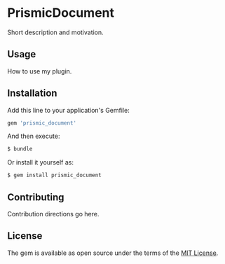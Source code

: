 # PrismicDocument
Short description and motivation.

## Usage
How to use my plugin.

## Installation
Add this line to your application's Gemfile:

```ruby
gem 'prismic_document'
```

And then execute:
```bash
$ bundle
```

Or install it yourself as:
```bash
$ gem install prismic_document
```

## Contributing
Contribution directions go here.

## License
The gem is available as open source under the terms of the [MIT License](https://opensource.org/licenses/MIT).
